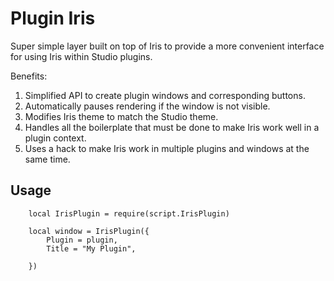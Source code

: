 # Plugin Iris

Super simple layer built on top of Iris to provide a more convenient interface for using Iris within Studio plugins.

Benefits:
1. Simplified API to create plugin windows and corresponding buttons.
2. Automatically pauses rendering if the window is not visible.
3. Modifies Iris theme to match the Studio theme.
4. Handles all the boilerplate that must be done to make Iris work well in a plugin context.
5. Uses a hack to make Iris work in multiple plugins and windows at the same time.

## Usage
```luau
	local IrisPlugin = require(script.IrisPlugin)
	
	local window = IrisPlugin({
		Plugin = plugin,
		Title = "My Plugin",
		
	})
```